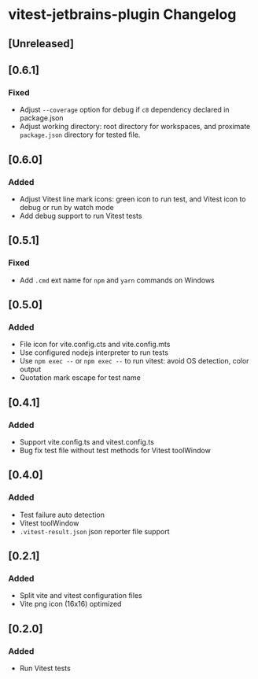 <!-- Keep a Changelog guide -> https://keepachangelog.com -->

# vitest-jetbrains-plugin Changelog

## [Unreleased]

## [0.6.1]

### Fixed
          
- Adjust `--coverage` option for debug if `c8` dependency declared in package.json 
- Adjust working directory: root directory for workspaces, and proximate `package.json` directory for tested file.

## [0.6.0]

### Added
          
- Adjust Vitest line mark icons: green icon to run test, and Vitest icon to debug or run by watch mode 
- Add debug support to run Vitest tests

## [0.5.1]

### Fixed

- Add `.cmd` ext name for `npm` and `yarn` commands on Windows

## [0.5.0]

### Added

- File icon for vite.config.cts and vite.config.mts
- Use configured nodejs interpreter to run tests
- Use `npm exec --` or `npm exec --` to run vitest: avoid OS detection, color output
- Quotation mark escape for test name

## [0.4.1]

### Added

- Support vite.config.ts and vitest.config.ts
- Bug fix test file without test methods for Vitest toolWindow

## [0.4.0]

### Added

- Test failure auto detection
- Vitest toolWindow
- `.vitest-result.json` json reporter file support

## [0.2.1]

### Added

- Split vite and vitest configuration files
- Vite png icon (16x16) optimized

## [0.2.0]

### Added

- Run Vitest tests

